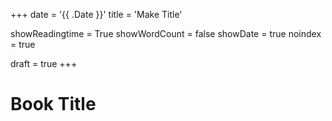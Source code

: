 +++
date = '{{ .Date }}'
title = 'Make Title'

showReadingtime = True
showWordCount = false
showDate = true
noindex = true

draft = true
+++

# Book Title